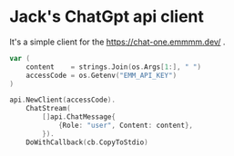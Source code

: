 # Jack's ChatGpt api client

It's a simple client for the https://chat-one.emmmm.dev/ .

```go
var (
    content    = strings.Join(os.Args[1:], " ")
    accessCode = os.Getenv("EMM_API_KEY")
)

api.NewClient(accessCode).
    ChatStream(
        []api.ChatMessage{
            {Role: "user", Content: content},
        }).
    DoWithCallback(cb.CopyToStdio)
```
